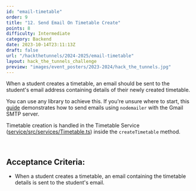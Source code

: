```yaml
---
id: "email-timetable"
order: 9
title: "12. Send Email On Timetable Create"
points: 8
difficulty: Intermediate
category: Backend
date: 2023-10-14T23:11:13Z
draft: false
url: "/hackthetunnels/2024-2025/email-timetable"
layout: hack_the_tunnels_challenge
preview: "images/event_posters/2023-2024/hack_the_tunnels.jpg"
---
```


When a student creates a timetable, an email should be sent to the student's email address containing details of their newly created timetable.

You can use any library to achieve this. If you're unsure where to start, this [guide](https://medium.com/@y.mehnati_49486/how-to-send-an-email-from-your-gmail-account-with-nodemailer-837bf09a7628) demonstrates how to send emails using `nodemailer` with the Gmail SMTP server.

Timetable creation is handled in the Timetable Service ([service/src/services/Timetable.ts](https://github.com/CarletonComputerScienceSociety/hack-the-tunnels-starter-2024/blob/main/service/src/services/Timetable.ts)) inside the `createTimetable` method.

<br/>

## Acceptance Criteria:

- When a student creates a timetable, an email containing the timetable details is sent to the student's email.